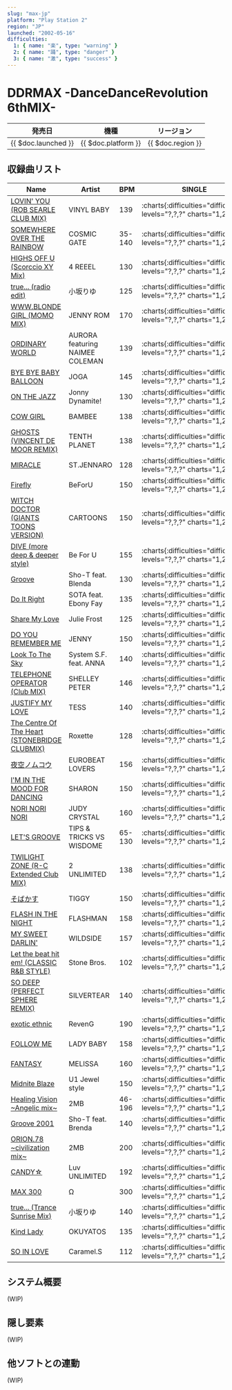```yaml
---
slug: "max-jp"
platform: "Play Station 2"
region: "JP"
launched: "2002-05-16"
difficulties:
  1: { name: "楽", type: "warning" }
  2: { name: "踊", type: "danger" }
  3: { name: "激", type: "success" }
---
```


# DDRMAX -DanceDanceRevolution 6thMIX-

|発売日|機種|リージョン|
|------|----|---------|
|{{ $doc.launched }}|{{ $doc.platform }}|{{ $doc.region }}|

## 収録曲リスト

|Name|Artist|BPM|SINGLE|DOUBLE|
|----|------|---|------|------|
|[LOVIN' YOU (ROB SEARLE CLUB MIX)](/songs/lovin-you)|VINYL BABY|139|:charts{:difficulties="difficulties" levels="?,?,?" charts="1,2,3"}|:charts{:difficulties="difficulties" levels="?,?,?" charts="1,2,3"}|
|[SOMEWHERE OVER THE RAINBOW](/songs/somewhere-over-the-rainbow)|COSMIC GATE|35-140|:charts{:difficulties="difficulties" levels="?,?,?" charts="1,2,3"}|:charts{:difficulties="difficulties" levels="?,?,?" charts="1,2,3"}|
|[HIGHS OFF U (Scorccio XY Mix)](/songs/highs-off-u)|4 REEEL|130|:charts{:difficulties="difficulties" levels="?,?,?" charts="1,2,3"}|:charts{:difficulties="difficulties" levels="?,?,?" charts="1,2,3"}|
|[true... (radio edit)](/songs/true-radio)|小坂りゆ|125|:charts{:difficulties="difficulties" levels="?,?,?" charts="1,2,3"}|:charts{:difficulties="difficulties" levels="?,?,?" charts="1,2,3"}|
|[WWW.BLONDE GIRL (MOMO MIX)](/songs/www-blonde-girl)|JENNY ROM|170|:charts{:difficulties="difficulties" levels="?,?,?" charts="1,2,3"}|:charts{:difficulties="difficulties" levels="?,?,?" charts="1,2,3"}|
|[ORDINARY WORLD](/songs/ordinary-world)|AURORA featuring NAIMEE COLEMAN|139|:charts{:difficulties="difficulties" levels="?,?,?" charts="1,2,3"}|:charts{:difficulties="difficulties" levels="?,?,?" charts="1,2,3"}|
|[BYE BYE BABY BALLOON](/songs/bye-bye-baby-balloon)|JOGA|145|:charts{:difficulties="difficulties" levels="?,?,?" charts="1,2,3"}|:charts{:difficulties="difficulties" levels="?,?,?" charts="1,2,3"}|
|[ON THE JAZZ](/songs/on-the-jazz)|Jonny Dynamite!|130|:charts{:difficulties="difficulties" levels="?,?,?" charts="1,2,3"}|:charts{:difficulties="difficulties" levels="?,?,?" charts="1,2,3"}|
|[COW GIRL](/songs/cow-girl)|BAMBEE|138|:charts{:difficulties="difficulties" levels="?,?,?" charts="1,2,3"}|:charts{:difficulties="difficulties" levels="?,?,?" charts="1,2,3"}|
|[GHOSTS (VINCENT DE MOOR REMIX)](/songs/ghosts)|TENTH PLANET|138|:charts{:difficulties="difficulties" levels="?,?,?" charts="1,2,3"}|:charts{:difficulties="difficulties" levels="?,?,?" charts="1,2,3"}|
|[MIRACLE](/songs/miracle)|ST.JENNARO|128|:charts{:difficulties="difficulties" levels="?,?,?" charts="1,2,3"}|:charts{:difficulties="difficulties" levels="?,?,?" charts="1,2,3"}|
|[Firefly](/songs/firefly)|BeForU|150|:charts{:difficulties="difficulties" levels="?,?,?" charts="1,2,3"}|:charts{:difficulties="difficulties" levels="?,?,?" charts="1,2,3"}|
|[WITCH DOCTOR (GIANTS TOONS VERSION)](/songs/witch-doctor)|CARTOONS|150|:charts{:difficulties="difficulties" levels="?,?,?" charts="1,2,3"}|:charts{:difficulties="difficulties" levels="?,?,?" charts="1,2,3"}|
|[DIVE (more deep & deeper style)](/songs/dive-more-deep)|Be For U|155|:charts{:difficulties="difficulties" levels="?,?,?" charts="1,2,3"}|:charts{:difficulties="difficulties" levels="?,?,?" charts="1,2,3"}|
|[Groove](/playstation-jp/4th/groove)|Sho-T feat. Blenda|130|:charts{:difficulties="difficulties" levels="?,?,?" charts="1,2,3"}|:charts{:difficulties="difficulties" levels="?,?,?" charts="1,2,3"}|
|[Do It Right](/songs/do-it-right-sota)|SOTA feat. Ebony Fay|135|:charts{:difficulties="difficulties" levels="?,?,?" charts="1,2,3"}|:charts{:difficulties="difficulties" levels="?,?,?" charts="1,2,3"}|
|[Share My Love](/playstation-jp/4th/share-my-love)|Julie Frost|125|:charts{:difficulties="difficulties" levels="?,?,?" charts="1,2,3"}|:charts{:difficulties="difficulties" levels="?,?,?" charts="1,2,3"}|
|[DO YOU REMEMBER ME](/songs/do-you-remember-me)|JENNY|150|:charts{:difficulties="difficulties" levels="?,?,?" charts="1,2,3"}|:charts{:difficulties="difficulties" levels="?,?,?" charts="1,2,3"}|
|[Look To The Sky](/songs/look-to-the-sky)|System S.F. feat. ANNA|140|:charts{:difficulties="difficulties" levels="?,?,?" charts="1,2,3"}|:charts{:difficulties="difficulties" levels="?,?,?" charts="1,2,3"}|
|[TELEPHONE OPERATOR (Club MIX)](/songs/telephone-operator)|SHELLEY PETER|146|:charts{:difficulties="difficulties" levels="?,?,?" charts="1,2,3"}|:charts{:difficulties="difficulties" levels="?,?,?" charts="1,2,3"}|
|[JUSTIFY MY LOVE](/songs/justify-my-love)|TESS|140|:charts{:difficulties="difficulties" levels="?,?,?" charts="1,2,3"}|:charts{:difficulties="difficulties" levels="?,?,?" charts="1,2,3"}|
|[The Centre Of The Heart (STONEBRIDGE CLUBMIX)](/songs/the-centre-of-the-heart)|Roxette|128|:charts{:difficulties="difficulties" levels="?,?,?" charts="1,2,3"}|:charts{:difficulties="difficulties" levels="?,?,?" charts="1,2,3"}|
|[夜空ノムコウ](/songs/yozora-no-muko)|EUROBEAT LOVERS|156|:charts{:difficulties="difficulties" levels="?,?,?" charts="1,2,3"}|:charts{:difficulties="difficulties" levels="?,?,?" charts="1,2,3"}|
|[I'M IN THE MOOD FOR DANCING](/songs/im-in-the-mood-for-dancing)|SHARON|150|:charts{:difficulties="difficulties" levels="?,?,?" charts="1,2,3"}|:charts{:difficulties="difficulties" levels="?,?,?" charts="1,2,3"}|
|[NORI NORI NORI](/songs/nori-nori-nori)|JUDY CRYSTAL|160|:charts{:difficulties="difficulties" levels="?,?,?" charts="1,2,3"}|:charts{:difficulties="difficulties" levels="?,?,?" charts="1,2,3"}|
|[LET'S GROOVE](/songs/lets-groove)|TIPS & TRICKS VS WISDOME|65-130|:charts{:difficulties="difficulties" levels="?,?,?" charts="1,2,3"}|:charts{:difficulties="difficulties" levels="?,?,?" charts="1,2,3"}|
|[TWILIGHT ZONE (R-C Extended Club MIX)](/songs/twilight-zone-rc-extended)|2 UNLIMITED|138|:charts{:difficulties="difficulties" levels="?,?,?" charts="1,2,3"}|:charts{:difficulties="difficulties" levels="?,?,?" charts="1,2,3"}|
|[そばかす](/songs/freckles)|TIGGY|150|:charts{:difficulties="difficulties" levels="?,?,?" charts="1,2,3"}|:charts{:difficulties="difficulties" levels="?,?,?" charts="1,2,3"}|
|[FLASH IN THE NIGHT](/songs/flash-in-the-night)|FLASHMAN|158|:charts{:difficulties="difficulties" levels="?,?,?" charts="1,2,3"}|:charts{:difficulties="difficulties" levels="?,?,?" charts="1,2,3"}|
|[MY SWEET DARLIN'](/songs/my-sweet-darlin)|WILDSIDE|157|:charts{:difficulties="difficulties" levels="?,?,?" charts="1,2,3"}|:charts{:difficulties="difficulties" levels="?,?,?" charts="1,2,3"}|
|[Let the beat hit em! (CLASSIC R&B STYLE)](/songs/let-the-beat-hit-em-classic)|Stone Bros.|102|:charts{:difficulties="difficulties" levels="?,?,?" charts="1,2,3"}|:charts{:difficulties="difficulties" levels="?,?,?" charts="1,2,3"}|
|[SO DEEP (PERFECT SPHERE REMIX)](/songs/so-deep)|SILVERTEAR|140|:charts{:difficulties="difficulties" levels="?,?,?" charts="1,2,3"}|:charts{:difficulties="difficulties" levels="?,?,?" charts="1,2,3"}|
|[exotic ethnic](/songs/exotic-ethnic)|RevenG|190|:charts{:difficulties="difficulties" levels="?,?,?" charts="1,2,3"}|:charts{:difficulties="difficulties" levels="?,?,?" charts="1,2,3"}|
|[FOLLOW ME](/songs/follow-me)|LADY BABY|158|:charts{:difficulties="difficulties" levels="?,?,?" charts="1,2,3"}|:charts{:difficulties="difficulties" levels="?,?,?" charts="1,2,3"}|
|[FANTASY](/songs/fantasy-melissa)|MELISSA|160|:charts{:difficulties="difficulties" levels="?,?,?" charts="1,2,3"}|:charts{:difficulties="difficulties" levels="?,?,?" charts="1,2,3"}|
|[Midnite Blaze](/playstation-jp/4th/midnite-blaze)|U1 Jewel style|150|:charts{:difficulties="difficulties" levels="?,?,?" charts="1,2,3"}|:charts{:difficulties="difficulties" levels="?,?,?" charts="1,2,3"}|
|[Healing Vision \~Angelic mix\~](/songs/healing-vision-angelic)|2MB|46-196|:charts{:difficulties="difficulties" levels="?,?,?" charts="1,2,3"}|:charts{:difficulties="difficulties" levels="?,?,?" charts="1,2,3"}|
|[Groove 2001](/songs/groove-2001)|Sho-T feat. Brenda|140|:charts{:difficulties="difficulties" levels="?,?,?" charts="1,2,3"}|:charts{:difficulties="difficulties" levels="?,?,?" charts="1,2,3"}|
|[ORION.78 \~civilization mix\~](/playstation-jp/4th/orion-78-civilization)|2MB|200|:charts{:difficulties="difficulties" levels="?,?,?" charts="1,2,3"}|:charts{:difficulties="difficulties" levels="?,?,?" charts="1,2,3"}|
|[CANDY☆](/songs/candy-star)|Luv UNLIMITED|192|:charts{:difficulties="difficulties" levels="?,?,?" charts="1,2,3"}|:charts{:difficulties="difficulties" levels="?,?,?" charts="1,2,3"}|
|[MAX 300](/songs/max-300)|Ω|300|:charts{:difficulties="difficulties" levels="?,?,?" charts="1,2,3"}|:charts{:difficulties="difficulties" levels="?,?,?" charts="1,2,3"}|
|[true... (Trance Sunrise Mix)](/songs/true-trance)|小坂りゆ|140|:charts{:difficulties="difficulties" levels="?,?,?" charts="1,2,3"}|:charts{:difficulties="difficulties" levels="?,?,?" charts="1,2,3"}|
|[Kind Lady](/songs/kind-lady)|OKUYATOS|135|:charts{:difficulties="difficulties" levels="?,?,?" charts="1,2,3"}|:charts{:difficulties="difficulties" levels="?,?,?" charts="1,2,3"}|
|[SO IN LOVE](/songs/so-in-love)|Caramel.S|112|:charts{:difficulties="difficulties" levels="?,?,?" charts="1,2,3"}|:charts{:difficulties="difficulties" levels="?,?,?" charts="1,2,3"}|

## システム概要

(WIP)

## 隠し要素

(WIP)

## 他ソフトとの連動

(WIP)
